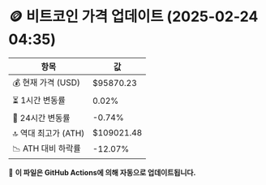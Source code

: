 # 🪙 비트코인 가격 업데이트 (2025-02-24 04:35)

| 항목                | 값 |
|--------------------|----------------|
| 💰 현재 가격 (USD) | $95870.23 |
| ⏳ 1시간 변동률    | 0.02% |
| 📆 24시간 변동률   | -0.74% |
| 🔝 역대 최고가 (ATH) | $109021.48 |
| 📉 ATH 대비 하락률 | -12.07% |

🔄 **이 파일은 GitHub Actions에 의해 자동으로 업데이트됩니다.**
